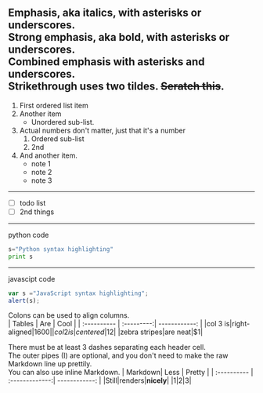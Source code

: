 Emphasis, aka italics, with asterisks or underscores.  
Strong emphasis, aka bold, with **asterisks** or **underscores**.  
Combined emphasis with **asterisks and underscores**.  
Strikethrough uses two tildes. ~~Seratch this~~.
---
1. First ordered list item
2. Another item  
   * Unordered sub-list.
3. Actual numbers don't matter, just that it's a number  
   1. Ordered sub-list  
   2. 2nd  
4. And another item.  
   * note 1  
   * note 2   
   * note 3  
---
- [ ] todo list
- [ ] 2nd things
---
python code
```py
s="Python syntax highlighting" 
print s
```
---
javascipt code
```js
var s ="JavaScript syntax highlighting";
alert(s);
```
Colons can be used to align columns.  
| Tables | Are | Cool |
| :---------- | :---------:| ------------: |
|col 3 is|right-aligned|$1600|
|col 2 is|centered|$12|
|zebra stripes|are neat|$1|

There must be at least 3 dashes separating each header cell.  
The outer pipes (I) are optional, and you don't need to make the raw Markdown line up prettily.  
You can also use inline Markdown.
| Markdown| Less | Pretty |
| :---------- | :-------------:| ------------: |
|Still|renders|**nicely**|
|1|2|3|
